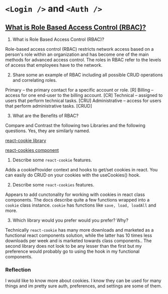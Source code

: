 # `<Login />` and `<Auth />`

## [What is Role Based Access Control (RBAC)?](https://digitalguardian.com/blog/what-role-based-access-control-rbac-examples-benefits-and-more)

1.  What is Role Based Access Control (RBAC)?

Role-based access control (RBAC) restricts network access based on a person's role within an organization and has become one of the main methods for advanced access control. The roles in RBAC refer to the levels of access that employees have to the network.

2.  Share some an example of RBAC including all possible CRUD operations and correlating roles.

Primary – the primary contact for a specific account or role. [R]
Billing – access for one end-user to the billing account. [CR]
Technical – assigned to users that perform technical tasks. [CRU]
Administrative – access for users that perform administrative tasks. [CRUD]

3.  What are the Benefits of RBAC?

Compare and Contrast the following two Libraries and the following questions. Yes, they are similarly named.

[react-cookie library](https://www.npmjs.com/package/react-cookie)

[react-cookies component](https://www.npmjs.com/package/react-cookies)

1.  Describe some `react-cookie` features.

Adds a cookieProvider context and hooks to get/set cookies in react. You can easily do CRUD on your cookies with the useCookies() hook.

2.  Describe some `react-cookies` features.

Appears to add cunctonality for working with cookies in react class components. The docs describe quite a few functions wrapped into a `cookie` class instance. `cookie` has functions like `save, load, loadAll` and more.

3.  Which library would you prefer would you prefer? Why?

Technically `react-cookie` has many more downloads and marketed as a functional react components solution, while the latter has 10 times less downloads per week and is marketed towards class components.. The second library does not look to be any lesser than the first but my preference would probably go to using the hook in my functional components.

### Reflection

I would like to know more about cookies. I know they can be used for many things and im pretty sure auth, preferences, and settings are some of them.
